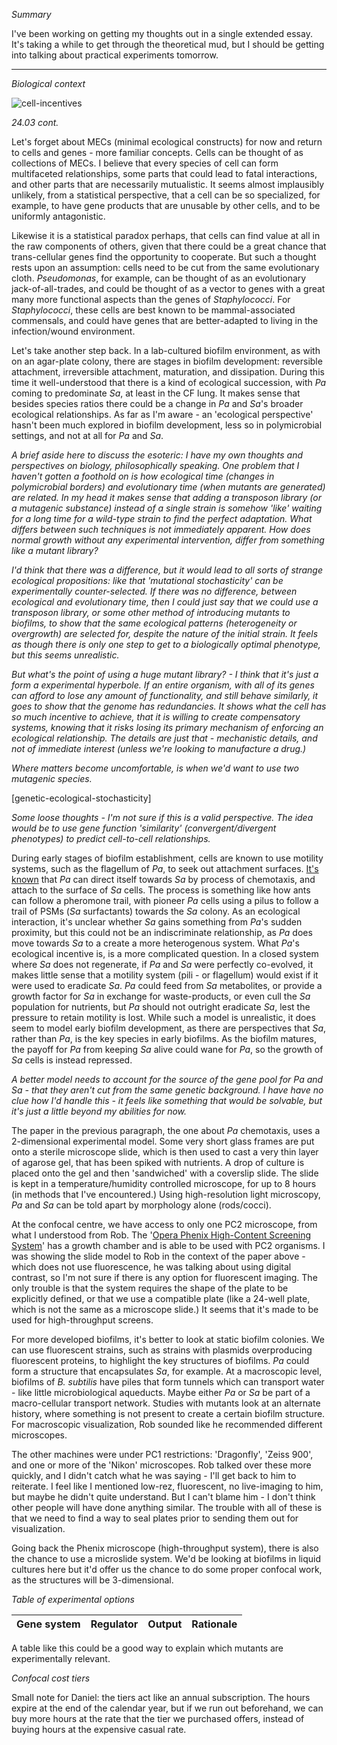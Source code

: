 *Summary*

I've been working on getting my thoughts out in a single extended essay. It's taking a while to get through the theoretical mud, but I should be getting into talking about practical experiments tomorrow.

---

*Biological context*

![cell-incentives](https://github.com/marklemzin/marks-masters/raw/main/home-made-diagrams/24.3%20cell-incentives.png)


*24.03 cont.*

Let's forget about MECs (minimal ecological constructs) for now and return to cells and genes - more familiar concepts. Cells can be thought of as collections of MECs. I believe that every species of cell can form multifaceted relationships, some parts that could lead to fatal interactions, and other parts that are necessarily mutualistic. It seems almost implausibly unlikely, from a statistical perspective, that a cell can be so specialized, for example, to have gene products that are unusable by other cells, and to be uniformly antagonistic.

Likewise it is a statistical paradox perhaps, that cells can find value at all in the raw components of others, given that there could be a great chance that trans-cellular genes find the opportunity to cooperate. But such a thought rests upon an assumption: cells need to be cut from the same evolutionary cloth. *Pseudomonas*, for example, can be thought of as an evolutionary jack-of-all-trades, and could be thought of as a vector to genes with a great many more functional aspects than the genes of *Staphylococci*. For *Staphylococci*, these cells are best known to be mammal-associated commensals, and could have genes that are better-adapted to living in the infection/wound environment.

Let's take another step back. In a lab-cultured biofilm environment, as with on an agar-plate colony, there are stages in biofilm development: reversible attachment, irreversible attachment, maturation, and dissipation. During this time it well-understood that there is a kind of ecological succession, with *Pa* coming to predominate *Sa*, at least in the CF lung. It makes sense that besides species ratios there could be a change in *Pa* and *Sa*'s broader ecological relationships. As far as I'm aware - an 'ecological perspective' hasn't been much explored in biofilm development, less so in polymicrobial settings, and not at all for *Pa* and *Sa*.

*A brief aside here to discuss the esoteric: I have my own thoughts and perspectives on biology, philosophically speaking. One problem that I haven't gotten a foothold on is how ecological time (changes in polymicrobial borders) and evolutionary time (when mutants are generated) are related. In my head it makes sense that adding a transposon library (or a mutagenic substance) instead of a single strain is somehow 'like' waiting for a long time for a wild-type strain to find the perfect adaptation. What differs between such techniques is not immediately apparent. How does normal growth without any experimental intervention, differ from something like a mutant library?*

*I'd think that there was a difference, but it would lead to all sorts of strange ecological propositions: like that 'mutational stochasticity' can be experimentally counter-selected. If there was no difference, between ecological and evolutionary time, then I could just say that we could use a transposon library, or some other method of introducing mutants to biofilms, to show that the same ecological patterns (heterogeneity or overgrowth) are selected for, despite the nature of the initial strain. It feels as though there is only one step to get to a biologically optimal phenotype, but this seems unrealistic.*

*But what's the point of using a huge mutant library? - I think that it's just a form a experimental hyperbole. If an entire organism, with all of its genes can afford to lose any amount of functionality, and still behave similarly, it goes to show that the genome has redundancies. It shows what the cell has so much incentive to achieve, that it is willing to create compensatory systems, knowing that it risks losing its primary mechanism of enforcing an ecological relationship. The details are just that - mechanistic details, and not of immediate interest (unless we're looking to manufacture a drug.)*

*Where matters become uncomfortable, is when we'd want to use two mutagenic species.*

[genetic-ecological-stochasticity]

*Some loose thoughts - I'm not sure if this is a valid perspective. The idea would be to use gene function 'similarity' (convergent/divergent phenotypes) to predict cell-to-cell relationships.*

During early stages of biofilm establishment, cells are known to use motility systems, such as the flagellum of *Pa*, to seek out attachment surfaces. [It's known](https://pmc.ncbi.nlm.nih.gov/articles/PMC6910820/) that *Pa* can direct itself towards *Sa* by process of chemotaxis, and attach to the surface of *Sa* cells. The process is something like how ants can follow a pheromone trail, with pioneer *Pa* cells using a pilus to follow a trail of PSMs (*Sa* surfactants) towards the *Sa* colony. As an ecological interaction, it's unclear whether *Sa* gains something from *Pa*'s sudden proximity, but this could not be an indiscriminate relationship, as *Pa* does move towards *Sa* to a create a more heterogenous system. What *Pa*'s ecological incentive is, is a more complicated question. In a closed system where *Sa* does not regenerate, if *Pa* and *Sa* were perfectly co-evolved, it makes little sense that a motility system (pili - or flagellum) would exist if it were used to eradicate *Sa*. *Pa* could feed from *Sa* metabolites, or provide a growth factor for *Sa* in exchange for waste-products, or even cull the *Sa* population for nutrients, but *Pa* should not outright eradicate *Sa*, lest the pressure to retain motility is lost. While such a model is unrealistic, it does seem to model early biofilm development, as there are perspectives that *Sa*, rather than *Pa*, is the key species in early biofilms. As the biofilm matures, the payoff for *Pa* from keeping *Sa* alive could wane for *Pa*, so the growth of *Sa* cells is instead repressed.

*A better model needs to account for the source of the gene pool for Pa and Sa - that they aren't cut from the same genetic background. I have have no clue how I'd handle this - it feels like something that would be solvable, but it's just a little beyond my abilities for now.*

The paper in the previous paragraph, the one about *Pa* chemotaxis, uses a 2-dimensional experimental model. Some very short glass frames are put onto a sterile microscope slide, which is then used to cast a very thin layer of agarose gel, that has been spiked with nutrients. A drop of culture is placed onto the gel and then 'sandwiched' with a coverslip slide. The slide is kept in a temperature/humidity controlled microscope, for up to 8 hours (in methods that I've encountered.) Using high-resolution light microscopy, *Pa* and *Sa* can be told apart by morphology alone (rods/cocci).

At the confocal centre, we have access to only one PC2 microscope, from what I understood from Rob. The '[Opera Phenix High-Content Screening System](https://www.otago.ac.nz/omni/confocal-microscopy/cm-equipment)' has a growth chamber and is able to be used with PC2 organisms. I was showing the slide model to Rob in the context of the paper above - which does not use fluorescence, he was talking about using digital contrast, so I'm not sure if there is any option for fluorescent imaging. The only trouble is that the system requires the shape of the plate to be explicitly defined, or that we use a compatible plate (like a 24-well plate, which is not the same as a microscope slide.) It seems that it's made to be used for high-throughput screens.

For more developed biofilms, it's better to look at static biofilm colonies. We can use fluorescent strains, such as strains with plasmids overproducing fluorescent proteins, to highlight the key structures of biofilms. *Pa* could form a structure that encapsulates *Sa*, for example. At a macroscopic level, biofilms of *B. subtilis* have piles that form tunnels which can transport water - like little microbiological aqueducts. Maybe either *Pa* or *Sa* be part of a macro-cellular transport network. Studies with mutants look at an alternate history, where something is not present to create a certain biofilm structure. For macroscopic visualization, Rob sounded like he recommended different microscopes.

The other machines were under PC1 restrictions: 'Dragonfly', 'Zeiss 900', and one or more of the 'Nikon' microscopes. Rob talked over these more quickly, and I didn't catch what he was saying - I'll get back to him to reiterate. I feel like I mentioned low-rez, fluorescent, no live-imaging to him, but maybe he didn't quite understand. But I can't blame him - I don't think other people will have done anything similar. The trouble with all of these is that we need to find a way to seal plates prior to sending them out for visualization.

Going back the Phenix microscope (high-throughput system), there is also the chance to use a microslide system. We'd be looking at biofilms in liquid cultures here but it'd offer us the chance to do some proper confocal work, as the structures will be 3-dimensional.

*Table of experimental options*

| Gene system | Regulator | Output | Rationale |
| ----------- | --------- | ------ | --------- |

A table like this could be a good way to explain which mutants are experimentally relevant.

*Confocal cost tiers*

Small note for Daniel: the tiers act like an annual subscription. The hours expire at the end of the calendar year, but if we run out beforehand, we can buy more hours at the rate that the tier we purchased offers, instead of buying hours at the expensive casual rate.